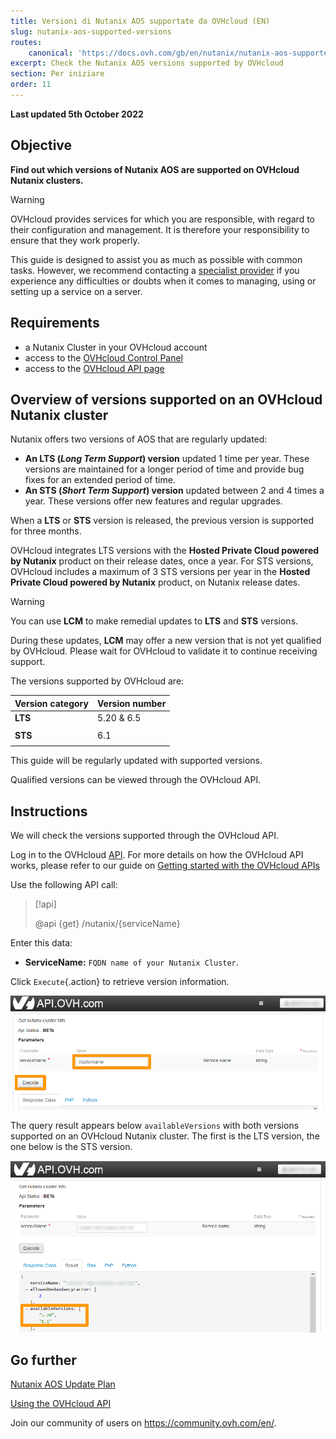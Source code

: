 ```yaml
---
title: Versioni di Nutanix AOS supportate da OVHcloud (EN)
slug: nutanix-aos-supported-versions
routes:
    canonical: 'https://docs.ovh.com/gb/en/nutanix/nutanix-aos-supported-versions/'
excerpt: Check the Nutanix AOS versions supported by OVHcloud
section: Per iniziare
order: 11
---
```


**Last updated 5th October 2022**

## Objective

**Find out which versions of Nutanix AOS are supported on OVHcloud Nutanix clusters.**

> [!warning]
> OVHcloud provides services for which you are responsible, with regard to their configuration and management. It is therefore your responsibility to ensure that they work properly.
>
> This guide is designed to assist you as much as possible with common tasks. However, we recommend contacting a [specialist provider](https://partner.ovhcloud.com/it/) if you experience any difficulties or doubts when it comes to managing, using or setting up a service on a server.
>

## Requirements

- a Nutanix Cluster in your OVHcloud account
- access to the [OVHcloud Control Panel](https://www.ovh.com/auth/?action=gotomanager&from=https://www.ovh.it/&ovhSubsidiary=it)
- access to the [OVHcloud API page](https://api.ovh.com/)

## Overview of versions supported on an OVHcloud Nutanix cluster

Nutanix offers two versions of AOS that are regularly updated:

- **An LTS (*Long Term Support*) version** updated 1 time per year. These versions are maintained for a longer period of time and provide bug fixes for an extended period of time.
- **An STS (*Short Term Support*) version** updated between 2 and 4 times a year. These versions offer new features and regular upgrades.

When a **LTS** or **STS** version is released, the previous version is supported for three months.

OVHcloud integrates LTS versions with the **Hosted Private Cloud powered by Nutanix** product on their release dates, once a year. For STS versions, OVHcloud includes a maximum of 3 STS versions per year in the **Hosted Private Cloud powered by Nutanix** product, on Nutanix release dates.

> [!warning]
>
> You can use **LCM** to make remedial updates to **LTS** and **STS** versions.
> 
> During these updates, **LCM** may offer a new version that is not yet qualified by OVHcloud. Please wait for OVHcloud to validate it to continue receiving support.
>

The versions supported by OVHcloud are:

| Version category              | Version number                         |
| ----------------------------- | -------------------------------------- |
| **LTS**                       | 5.20 & 6.5                             |
|                               |                                        |
| **STS**                       | 6.1                                    |
|                               |                                        |

This guide will be regularly updated with supported versions.

Qualified versions can be viewed through the OVHcloud API.

## Instructions

We will check the versions supported through the OVHcloud API.

Log in to the OVHcloud [API](https://api.ovh.com). For more details on how the OVHcloud API works, please refer to our guide on [Getting started with the OVHcloud APIs](https://docs.ovh.com/it/api/first-steps-with-ovh-api/.)

Use the following API call:

> [!api]
>
> @api {get} /nutanix/{serviceName}
>

Enter this data:

- **ServiceName:** `FQDN name of your Nutanix Cluster`.

Click `Execute`{.action} to retrieve version information.

![01 Get version 01](images/01-get-supported-version01.png)

The query result appears below `availableVersions` with both versions supported on an OVHcloud Nutanix cluster. The first is the LTS version, the one below is the STS version.

![01 Get version 02](images/01-get-supported-version02.png)

## Go further

[Nutanix AOS Update Plan](https://portal.nutanix.com/page/documents/kbs/details?targetId=kA00e000000LIi9CAG)

[Using the OVHcloud API](https://docs.ovh.com/it/api/)

Join our community of users on <https://community.ovh.com/en/>.

